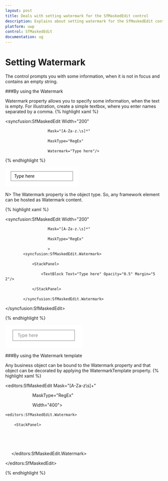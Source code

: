 ```yaml
---
layout: post
title: Deals with setting watermark for the SfMaskedEdit control
description: Explains about setting watermark for the SfMaskedEdit control
platform: uwp
control: SfMaskedEdit
documentation: ug
---
```


# Setting Watermark

The control prompts you with some information, when it is not in focus and contains an empty string.

###By using the Watermark

Watermark property allows you to specify some information, when the text is empty. For illustration, create a simple textbox, where you enter names separated by a comma.
{% highlight xaml %}

 <syncfusion:SfMaskedEdit Width="200" 

                       Mask="[A-Za-z.\s]*"

                       MaskType="RegEx"

                       Watermark="Type here"/>

{% endhighlight %}

![](Watermark_images/Watermark_img1.png)

N> The Watermark property is the object type. So, any framework element can be hosted as Watermark content.

{% highlight xaml %}

<syncfusion:SfMaskedEdit Width="200" 

                       Mask="[A-Za-z.\s]*"

                       MaskType="RegEx"

                       >
            <syncfusion:SfMaskedEdit.Watermark>

                <StackPanel>

                    <TextBlock Text="Type here" Opacity="0.5" Margin="5 2"/>

                </StackPanel>

            </syncfusion:SfMaskedEdit.Watermark>
            
 </syncfusion:SfMaskedEdit>

{% endhighlight %}

![](Watermark_images/Watermark_img3.png)



###By using the Watermark template

Any business object can be bound to the Watermark property and that object can be decorated by applying the WatermarkTemplate property.
{% highlight xaml %}

<editors:SfMaskedEdit Mask="[A-Za-z\s]+" 

                      MaskType="RegEx"

                      Width="400">

	<editors:SfMaskedEdit.Watermark>

		<StackPanel>

            <TextBlock Text="{Binding PromptText}" Opacity="0.5" Margin="5 2"/>

        </StackPanel>

     </editors:SfMaskedEdit.Watermark>

</editors:SfMaskedEdit>

{% endhighlight %}

